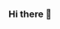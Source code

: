 ### Hi there 👋

<!--
**SakinaWEI/SakinaWEI** is a ✨ _special_ ✨ repository because its `README.md` (this file) appears on your GitHub profile.

Here are some ideas to get you started:

- 🔭 I’m currently working on ChatGLM CogVLM Team，seeking for top talents
- 🌱 I’m currently learning ...
- 👯 I’m looking to collaborate on ...
- 🤔 I’m looking for help with ...
- 💬 Ask me about ...
- 📫 How to reach me: Email: shuangshuang.wei@aminer.cn; sakina_wss@163.com
- 😄 Pronouns: ...
- ⚡ Fun fact: ...
-->
